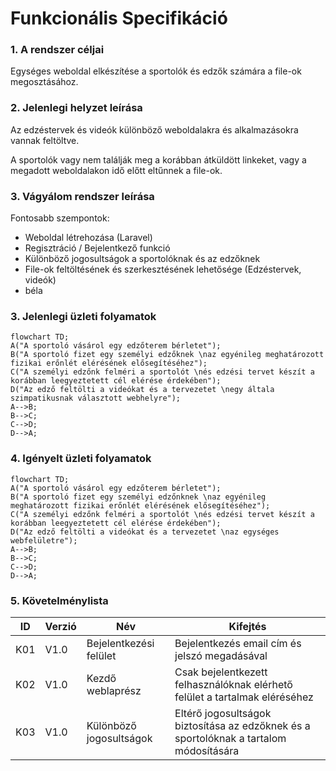 # Funkcionális Specifikáció

### 1. A rendszer céljai
Egységes weboldal elkészítése a sportolók és edzők számára a file-ok megosztásához.
### 2. Jelenlegi helyzet leírása
Az edzéstervek és videók különböző weboldalakra és alkalmazásokra vannak feltöltve.

A sportolók vagy nem találják meg a korábban átküldött linkeket, vagy a megadott weboldalakon idő előtt eltűnnek a file-ok.
### 3. Vágyálom rendszer leírása
Fontosabb szempontok:
 - Weboldal létrehozása (Laravel)
 - Regisztráció / Bejelentkező funkció
 - Különböző jogosultságok a sportolóknak és az edzőknek
 - File-ok feltöltésének és szerkesztésének lehetősége (Edzéstervek, videók)
 - béla

### 3. Jelenlegi üzleti folyamatok
```mermaid
flowchart TD;
A("A sportoló vásárol egy edzőterem bérletet");
B("A sportoló fizet egy személyi edzőknek \naz egyénileg meghatározott fizikai erőnlét elérésének elősegítéséhez");
C("A személyi edzőnk felméri a sportolót \nés edzési tervet készít a korábban leegyeztetett cél elérése érdekében");
D("Az edző feltölti a videókat és a tervezetet \negy általa szimpatikusnak választott webhelyre");
A-->B;
B-->C;
C-->D;
D-->A;
```

### 4. Igényelt üzleti folyamatok
```mermaid
flowchart TD;
A("A sportoló vásárol egy edzőterem bérletet");
B("A sportoló fizet egy személyi edzőnknek \naz egyénileg meghatározott fizikai erőnlét elérésének elősegítéséhez");
C("A személyi edzőnk felméri a sportolót \nés edzési tervet készít a korábban leegyeztetett cél elérése érdekében");
D("Az edző feltölti a videókat és a tervezetet \naz egységes webfelületre");
A-->B;
B-->C;
C-->D;
D-->A;
```

### 5. Követelménylista 

ID|Verzió|Név|Kifejtés
--|------|---|--------
K01|V1.0|Bejelentkezési felület|Bejelentkezés email cím és jelszó megadásával
K02|V1.0|Kezdő weblaprész|Csak bejelentkezett felhasználóknak elérhető felület a tartalmak eléréséhez
K03|V1.0|Különböző jogosultságok|Eltérő jogosultságok biztosítása az edzőknek és a sportolóknak a tartalom módosítására
